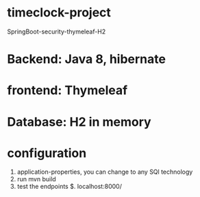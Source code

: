 # timeclock-project
SpringBoot-security-thymeleaf-H2

# Backend: Java 8, hibernate
# frontend: Thymeleaf
# Database: H2 in memory
# configuration
1. application-properties, you can change to any SQl technology
2. run mvn build
3. test the endpoints
$. localhost:8000/
